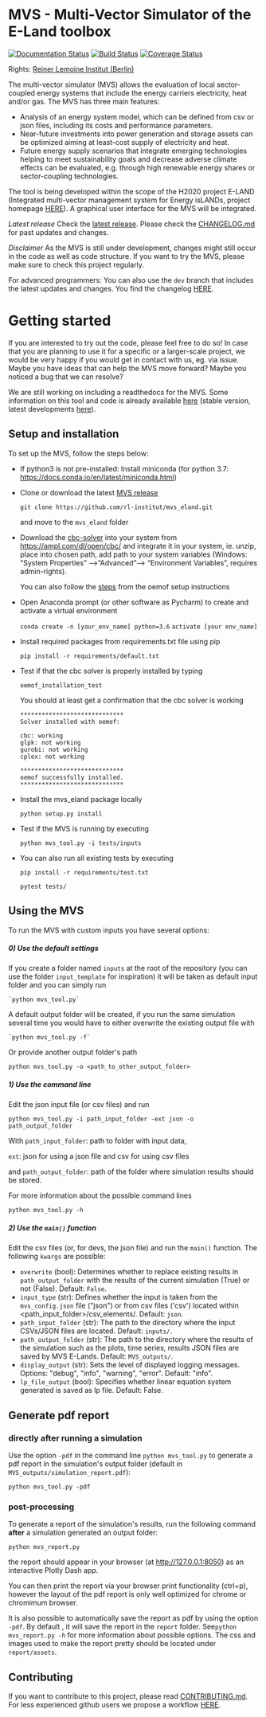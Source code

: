 # MVS - Multi-Vector Simulator of the E-Land toolbox

[![Documentation Status](https://readthedocs.org/projects/mvs-eland/badge/?version=latest)](https://mvs-eland.readthedocs.io/en/latest/?badge=latest)
[![Build Status](https://travis-ci.com/rl-institut/mvs_eland.svg?branch=dev)](https://travis-ci.com/rl-institut/mvs_eland)
[![Coverage Status](https://coveralls.io/repos/github/rl-institut/mvs_eland/badge.svg)](https://coveralls.io/github/rl-institut/mvs_eland)

Rights: [Reiner Lemoine Institut (Berlin)](https://reiner-lemoine-institut.de/)

The multi-vector simulator (MVS) allows the evaluation of local sector-coupled energy systems that include the energy carriers electricity, heat and/or gas. The MVS has three main features:

- Analysis of an energy system model, which can be defined from csv or json files, including its
 costs and performance parameters.
 - Near-future investments into power generation and storage assets can be optimized aiming at
  least-cost supply of electricity and heat.
 - Future energy supply scenarios that integrate emerging technologies helping to meet sustainability goals and decrease adverse climate effects can be evaluated, e.g. through high renewable energy shares or sector-coupling technologies.

The tool is being developed within the scope of the H2020 project E-LAND (Integrated multi-vector management system for Energy isLANDs, project homepage [HERE](https://elandh2020.eu/)). A graphical user interface for the MVS will be integrated.

*Latest release*
Check the [latest release](https://github.com/rl-institut/mvs_eland/releases/latest). Please check the [CHANGELOG.md](https://github.com/rl-institut/mvs_eland/blob/master/CHANGELOG.md) for past updates and changes.

*Disclaimer*
As the MVS is still under development, changes might still occur in the code as well as code
 structure. If you want to try the MVS, please make sure to check this project regularly.

For advanced programmers: You can also use the `dev` branch that includes the latest updates and
 changes. You find the changelog [HERE](https://github.com/rl-institut/mvs_eland/blob/dev/CHANGELOG.md).

# Getting started

If you are interested to try out the code, please feel free to do so! In case that you are planning to use it for a specific or a larger-scale project, we would be very happy if you would get in contact with us, eg. via issue. Maybe you have ideas that can help the MVS move forward? Maybe you noticed a bug that we can resolve?

We are still working on including a readthedocs for the MVS. Some information on this tool and code is already available [here](https://mvs-eland.readthedocs.io/en/stable/) (stable version, latest developments [here](https://mvs-eland.readthedocs.io/en/latest/)).

## Setup and installation

To set up the MVS, follow the steps below:

* If python3 is not pre-installed: Install miniconda (for python 3.7: https://docs.conda.io/en/latest/miniconda.html)

* Clone or download the latest [MVS release](https://github.com/rl-institut/mvs_eland/releases)

    `git clone https://github.com/rl-institut/mvs_eland.git`

    and move to the `mvs_eland` folder

* Download the [cbc-solver](https://projects.coin-or.org/Cbc) into your system from https://ampl.com/dl/open/cbc/ and integrate it in your system, ie. unzip, place into chosen path, add path to your system variables  (Windows: “System Properties” -->”Advanced”--> “Environment Variables”, requires admin-rights). 

    You can also follow the [steps](https://oemof.readthedocs.io/en/latest/installation_and_setup.html) from the oemof setup instructions

* Open Anaconda prompt (or other software as Pycharm) to create and activate a virtual environment

    `conda create -n [your_env_name] python=3.6`
    `activate [your env_name]`

* Install required packages from requirements.txt file using pip

    `pip install -r requirements/default.txt`

* Test if that the cbc solver is properly installed by typing

    `oemof_installation_test`

    You should at least get a confirmation that the cbc solver is working

    ```
    *****************************
    Solver installed with oemof:

    cbc: working
    glpk: not working
    gurobi: not working
    cplex: not working

    *****************************
    oemof successfully installed.
    *****************************

    ```
    
* Install the mvs_eland package locally

    `python setup.py install`

* Test if the MVS is running by executing

    `python mvs_tool.py -i tests/inputs`
    
* You can also run all existing tests by executing

    `pip install -r requirements/test.txt`
    
    `pytest tests/`
    
## Using the MVS

To run the MVS with custom inputs you have several options:

##### 0) Use the default settings

If you create a folder named `inputs` at the root of the repository (you can use the folder
`input_template` for inspiration) it will be taken as default input folder and you can simply run

    `python mvs_tool.py`

A default output folder will be created, if you run the same simulation several time you would
 have to either overwrite the existing output file with

    `python mvs_tool.py -f`

Or provide another output folder's path

  `python mvs_tool.py -o <path_to_other_output_folder>`


##### 1) Use the command line

Edit the json input file (or csv files) and run

  `python mvs_tool.py -i path_input_folder -ext json -o path_output_folder`

With 
`path_input_folder`: path to folder with input data,

`ext`: json for using a json file and csv for using csv files

and `path_output_folder`: path of the folder where simulation results should be stored.

For more information about the possible command lines

`python mvs_tool.py -h`

##### 2) Use the `main()` function

Edit the csv files (or, for devs, the json file) and run the `main()` function. The following `kwargs` are possible:

- `overwrite` (bool): Determines whether to replace existing results in `path_output_folder` with the results of the current simulation (True) or not (False). Default: `False`.
- `input_type` (str): Defines whether the input is taken from the `mvs_config.json` file ("json") or from csv files ('csv') located within <path_input_folder>/csv_elements/. Default: `json`.
- `path_input_folder` (str): The path to the directory where the input CSVs/JSON files are located. Default: `inputs/`.
- `path_output_folder` (str): The path to the directory where the results of the simulation such as the plots, time series, results JSON files are saved by MVS E-Lands. Default: `MVS_outputs/`.
- `display_output` (str): Sets the level of displayed logging messages. Options: "debug", "info", "warning", "error". Default: "info".
- `lp_file_output` (bool): Specifies whether linear equation system generated is saved as lp file. Default: False.

## Generate pdf report

### directly after running a simulation

Use the option `-pdf` in the command line  `python mvs_tool.py` to generate a pdf report in the
 simulation's output folder (default in `MVS_outputs/simulation_report.pdf`):

 `python mvs_tool.py -pdf`

### post-processing
To generate a report of the simulation's results, run the following command **after** a simulation
 generated an output folder:
 
`python mvs_report.py`

the report should appear in your browser (at http://127.0.0.1:8050) as an interactive Plotly Dash app.

You can then print the report via your browser print functionality (ctrl+p), however the layout of
 the pdf report is only well optimized for chrome or chromimum browser.

It is also possible to automatically save the report as pdf by using the option `-pdf`. By default
, it will
save the report in the `report` folder. See`python mvs_report.py -h` for more information about
possible options. The css and images used to make the report pretty should be located under
`report/assets`.

## Contributing

If you want to contribute to this project, please read [CONTRIBUTING.md](https://github.com/rl-institut/mvs_eland/blob/dev/CONTRIBUTING.md). For less experienced github users we propose a workflow [HERE](https://github.com/rl-institut/mvs_eland/wiki/Examplary-Workflow).
